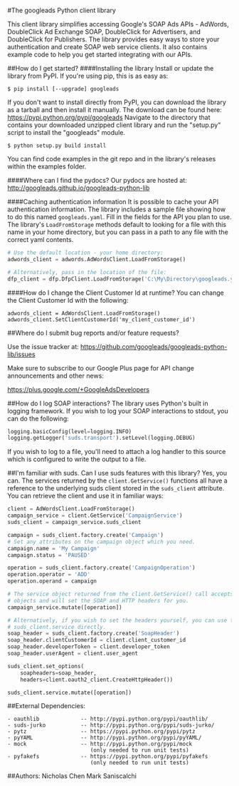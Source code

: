 #The googleads Python client library


This client library simplifies accessing Google's SOAP Ads APIs - AdWords,
DoubleClick Ad Exchange SOAP, DoubleClick for Advertisers, and DoubleClick for
Publishers. The library provides easy ways to store your authentication and
create SOAP web service clients. It also contains example code to help you get
started integrating with our APIs.


##How do I get started?
####Installing the library
Install or update the library from PyPI. If you're using pip, this is as easy
as:

`$ pip install [--upgrade] googleads`

If you don't want to install directly from PyPI, you can download the library
as a tarball and then install it manually. The download can be found here:
https://pypi.python.org/pypi/googleads
Navigate to the directory that contains your downloaded unzipped client
library and run the "setup.py" script to install the "googleads"
module.

`$ python setup.py build install`

You can find code examples in the git repo and in the library's releases within
the examples folder.

####Where can I find the pydocs?
Our pydocs are hosted at: http://googleads.github.io/googleads-python-lib

####Caching authentication information
It is possible to cache your API authentication information. The library
includes a sample file showing how to do this named `googleads.yaml`. Fill
in the fields for the API you plan to use. The library's `LoadFromStorage`
methods default to looking for a file with this name in your home directory,
but you can pass in a path to any file with the correct yaml contents.

```python
# Use the default location - your home directory:
adwords_client = adwords.AdWordsClient.LoadFromStorage()

# Alternatively, pass in the location of the file:
dfp_client = dfp.DfpClient.LoadFromStorage('C:\My\Directory\googleads.yaml')
```

####How do I change the Client Customer Id at runtime?
You can change the Client Customer Id with the following:

```
adwords_client = AdWordsClient.LoadFromStorage()
adwords_client.SetClientCustomerId('my_client_customer_id')
```


##Where do I submit bug reports and/or feature requests?

Use the issue tracker at:
  https://github.com/googleads/googleads-python-lib/issues

Make sure to subscribe to our Google Plus page for API change announcements and
other news:

  https://plus.google.com/+GoogleAdsDevelopers


##How do I log SOAP interactions?
The library uses Python's built in logging framework. If you wish to log your
SOAP interactions to stdout, you can do the following:
```python
logging.basicConfig(level=logging.INFO)
logging.getLogger('suds.transport').setLevel(logging.DEBUG)
```
If you wish to log to a file, you'll need to attach a log handler to this source
which is configured to write the output to a file.


##I'm familiar with suds. Can I use suds features with this library?
Yes, you can. The services returned by the `client.GetService()` functions all
have a reference to the underlying suds client stored in the `suds_client`
attribute. You can retrieve the client and use it in familiar ways:
```python
client = AdWordsClient.LoadFromStorage()
campaign_service = client.GetService('CampaignService')
suds_client = campaign_service.suds_client

campaign = suds_client.factory.create('Campaign')
# Set any attributes on the campaign object which you need.
campaign.name = 'My Campaign'
campaign.status = 'PAUSED'

operation = suds_client.factory.create('CampaignOperation')
operation.operator = 'ADD'
operation.operand = campaign

# The service object returned from the client.GetService() call accepts suds
# objects and will set the SOAP and HTTP headers for you.
campaign_service.mutate([operation])

# Alternatively, if you wish to set the headers yourself, you can use the
# suds_client.service directly.
soap_header = suds_client.factory.create('SoapHeader')
soap_header.clientCustomerId = client.client_customer_id
soap_header.developerToken = client.developer_token
soap_header.userAgent = client.user_agent

suds_client.set_options(
    soapheaders=soap_header,
    headers=client.oauth2_client.CreateHttpHeader())

suds_client.service.mutate([operation])
```


##External Dependencies:


    - oauthlib             -- http://pypi.python.org/pypi/oauthlib/
    - suds-jurko           -- http://pypi.python.org/pypi/suds-jurko/
    - pytz                 -- https://pypi.python.org/pypi/pytz
    - pyYAML               -- http://pypi.python.org/pypi/pyYAML/
    - mock                 -- http://pypi.python.org/pypi/mock
                              (only needed to run unit tests)
    - pyfakefs             -- https://pypi.python.org/pypi/pyfakefs
                              (only needed to run unit tests)


##Authors:
    Nicholas Chen
    Mark Saniscalchi
